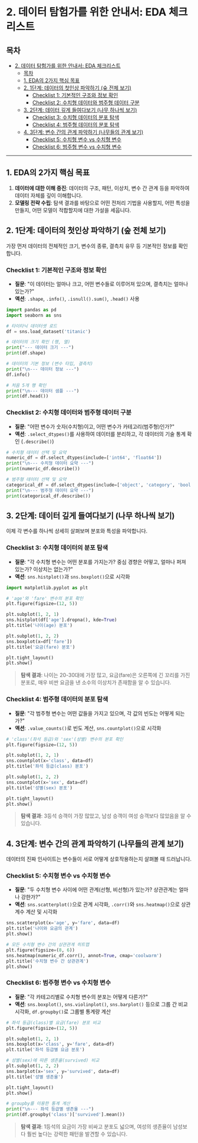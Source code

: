 # 2. 데이터 탐험가를 위한 안내서: EDA 체크리스트

## 목차
- [2. 데이터 탐험가를 위한 안내서: EDA 체크리스트](#2-데이터-탐험가를-위한-안내서-eda-체크리스트)
  - [목차](#목차)
  - [1. EDA의 2가지 핵심 목표](#1-eda의-2가지-핵심-목표)
  - [2. 1단계: 데이터의 첫인상 파악하기 (숲 전체 보기)](#2-1단계-데이터의-첫인상-파악하기-숲-전체-보기)
    - [Checklist 1: 기본적인 구조와 정보 확인](#checklist-1-기본적인-구조와-정보-확인)
    - [Checklist 2: 수치형 데이터와 범주형 데이터 구분](#checklist-2-수치형-데이터와-범주형-데이터-구분)
  - [3. 2단계: 데이터 깊게 들여다보기 (나무 하나씩 보기)](#3-2단계-데이터-깊게-들여다보기-나무-하나씩-보기)
    - [Checklist 3: 수치형 데이터의 분포 탐색](#checklist-3-수치형-데이터의-분포-탐색)
    - [Checklist 4: 범주형 데이터의 분포 탐색](#checklist-4-범주형-데이터의-분포-탐색)
  - [4. 3단계: 변수 간의 관계 파악하기 (나무들의 관계 보기)](#4-3단계-변수-간의-관계-파악하기-나무들의-관계-보기)
    - [Checklist 5: 수치형 변수 vs 수치형 변수](#checklist-5-수치형-변수-vs-수치형-변수)
    - [Checklist 6: 범주형 변수 vs 수치형 변수](#checklist-6-범주형-변수-vs-수치형-변수)

---

## 1. EDA의 2가지 핵심 목표

1.  **데이터에 대한 이해 증진**: 데이터의 구조, 패턴, 이상치, 변수 간 관계 등을 파악하여 데이터 자체를 깊이 이해합니다.
2.  **모델링 전략 수립**: 탐색 결과를 바탕으로 어떤 전처리 기법을 사용할지, 어떤 특성을 만들지, 어떤 모델이 적합할지에 대한 가설을 세웁니다.

## 2. 1단계: 데이터의 첫인상 파악하기 (숲 전체 보기)

가장 먼저 데이터의 전체적인 크기, 변수의 종류, 결측치 유무 등 기본적인 정보를 확인합니다.

### Checklist 1: 기본적인 구조와 정보 확인

- **질문**: "이 데이터는 얼마나 크고, 어떤 변수들로 이루어져 있으며, 결측치는 얼마나 있는가?"
- **액션**: `.shape`, `.info()`, `.isnull().sum()`, `.head()` 사용

```python
import pandas as pd
import seaborn as sns

# 타이타닉 데이터셋 로드
df = sns.load_dataset('titanic')

# 데이터의 크기 확인 (행, 열)
print("--- 데이터 크기 ---")
print(df.shape)

# 데이터의 기본 정보 (변수 타입, 결측치)
print("\n--- 데이터 정보 ---")
df.info()

# 처음 5개 행 확인
print("\n--- 데이터 샘플 ---")
print(df.head())
```

### Checklist 2: 수치형 데이터와 범주형 데이터 구분

- **질문**: "어떤 변수가 숫자(수치형)이고, 어떤 변수가 카테고리(범주형)인가?"
- **액션**: `.select_dtypes()`를 사용하여 데이터를 분리하고, 각 데이터의 기술 통계 확인 (`.describe()`)

```python
# 수치형 데이터 선택 및 요약
numeric_df = df.select_dtypes(include=['int64', 'float64'])
print("\n--- 수치형 데이터 요약 ---")
print(numeric_df.describe())

# 범주형 데이터 선택 및 요약
categorical_df = df.select_dtypes(include=['object', 'category', 'bool'])
print("\n--- 범주형 데이터 요약 ---")
print(categorical_df.describe())
```

## 3. 2단계: 데이터 깊게 들여다보기 (나무 하나씩 보기)

이제 각 변수를 하나씩 상세히 살펴보며 분포와 특성을 파악합니다.

### Checklist 3: 수치형 데이터의 분포 탐색

- **질문**: "각 수치형 변수는 어떤 분포를 가지는가? 중심 경향은 어떻고, 얼마나 퍼져 있는가? 이상치는 없는가?"
- **액션**: `sns.histplot()`과 `sns.boxplot()`으로 시각화

```python
import matplotlib.pyplot as plt

# 'age'와 'fare' 변수의 분포 확인
plt.figure(figsize=(12, 5))

plt.subplot(1, 2, 1)
sns.histplot(df['age'].dropna(), kde=True)
plt.title('나이(age) 분포')

plt.subplot(1, 2, 2)
sns.boxplot(x=df['fare'])
plt.title('요금(fare) 분포')

plt.tight_layout()
plt.show()
```
> **탐색 결과**: 나이는 20-30대에 가장 많고, 요금(fare)은 오른쪽에 긴 꼬리를 가진 분포로, 매우 비싼 요금을 낸 소수의 이상치가 존재함을 알 수 있습니다.

### Checklist 4: 범주형 데이터의 분포 탐색

- **질문**: "각 범주형 변수는 어떤 값들을 가지고 있으며, 각 값의 빈도는 어떻게 되는가?"
- **액션**: `.value_counts()`로 빈도 계산, `sns.countplot()`으로 시각화

```python
# 'class'(좌석 등급)와 'sex'(성별) 변수의 분포 확인
plt.figure(figsize=(12, 5))

plt.subplot(1, 2, 1)
sns.countplot(x='class', data=df)
plt.title('좌석 등급(class) 분포')

plt.subplot(1, 2, 2)
sns.countplot(x='sex', data=df)
plt.title('성별(sex) 분포')

plt.tight_layout()
plt.show()
```
> **탐색 결과**: 3등석 승객이 가장 많았고, 남성 승객이 여성 승객보다 많았음을 알 수 있습니다.

## 4. 3단계: 변수 간의 관계 파악하기 (나무들의 관계 보기)

데이터의 진짜 인사이트는 변수들이 서로 어떻게 상호작용하는지 살펴볼 때 드러납니다.

### Checklist 5: 수치형 변수 vs 수치형 변수

- **질문**: "두 수치형 변수 사이에 어떤 관계(선형, 비선형)가 있는가? 상관관계는 얼마나 강한가?"
- **액션**: `sns.scatterplot()`으로 관계 시각화, `.corr()`와 `sns.heatmap()`으로 상관계수 계산 및 시각화

```python
sns.scatterplot(x='age', y='fare', data=df)
plt.title('나이와 요금의 관계')
plt.show()

# 모든 수치형 변수 간의 상관관계 히트맵
plt.figure(figsize=(8, 6))
sns.heatmap(numeric_df.corr(), annot=True, cmap='coolwarm')
plt.title('수치형 변수 간 상관관계')
plt.show()
```

### Checklist 6: 범주형 변수 vs 수치형 변수

- **질문**: "각 카테고리별로 수치형 변수의 분포는 어떻게 다른가?"
- **액션**: `sns.boxplot()`, `sns.violinplot()`, `sns.barplot()` 등으로 그룹 간 비교 시각화, `df.groupby()`로 그룹별 통계량 계산

```python
# 좌석 등급(class)별 요금(fare) 분포 비교
plt.figure(figsize=(12, 5))

plt.subplot(1, 2, 1)
sns.boxplot(x='class', y='fare', data=df)
plt.title('좌석 등급별 요금 분포')

# 성별(sex)에 따른 생존율(survived) 비교
plt.subplot(1, 2, 2)
sns.barplot(x='sex', y='survived', data=df)
plt.title('성별 생존율')

plt.tight_layout()
plt.show()

# groupby를 이용한 통계 계산
print("\n--- 좌석 등급별 생존율 ---")
print(df.groupby('class')['survived'].mean())
```
> **탐색 결과**: 1등석의 요금이 가장 비싸고 분포도 넓으며, 여성의 생존율이 남성보다 훨씬 높다는 강력한 패턴을 발견할 수 있습니다.
